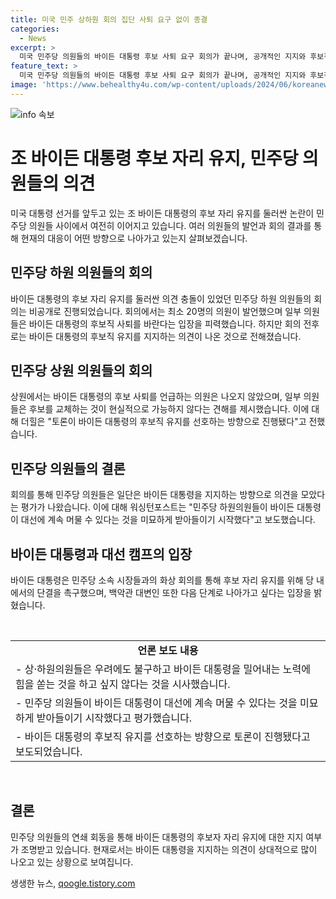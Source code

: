 ```yaml
---
title: 미국 민주 상하원 회의 집단 사퇴 요구 없이 종결
categories:
  - News
excerpt: >
  미국 민주당 의원들의 바이든 대통령 후보 사퇴 요구 회의가 끝나며, 공개적인 지지와 후보직 유지에 대한 토론이 진행됐습니다. 일부 의원은 바이든 대통령의 후보직 사퇴를 요구했지만, 회의에서는 바이든 대통령을 밀어내는 노력을 원하지 않는 분위기가 솟구쳤습니다. 바이든 대통령은 내부 설득전을 이어가며 단결을 촉구하고 있습니다. (150자)
feature_text: >
  미국 민주당 의원들의 바이든 대통령 후보 사퇴 요구 회의가 끝나며, 공개적인 지지와 후보직 유지에 대한 토론이 진행됐습니다. 일부 의원은 바이든 대통령의 후보직 사퇴를 요구했지만, 회의에서는 바이든 대통령을 밀어내는 노력을 원하지 않는 분위기가 솟구쳤습니다. 바이든 대통령은 내부 설득전을 이어가며 단결을 촉구하고 있습니다. (150자)
image: 'https://www.behealthy4u.com/wp-content/uploads/2024/06/koreanews.jpg'
---
```


<p><img src="https://www.behealthy4u.com/wp-content/uploads/2024/06/koreanews.jpg" alt="info 속보" /></p>

<h1 data-ke-size="size26">조 바이든 대통령 후보 자리 유지, 민주당 의원들의 의견</h1>

<p data-ke-size="size16">미국 대통령 선거를 앞두고 있는 조 바이든 대통령의 후보 자리 유지를 둘러싼 논란이 민주당 의원들 사이에서 여전히 이어지고 있습니다. 여러 의원들의 발언과 회의 결과를 통해 현재의 대응이 어떤 방향으로 나아가고 있는지 살펴보겠습니다.</p>

<h2 data-ke-size="size24">민주당 하원 의원들의 회의</h2>

<p data-ke-size="size16">바이든 대통령의 후보 자리 유지를 둘러싼 의견 충돌이 있었던 민주당 하원 의원들의 회의는 비공개로 진행되었습니다. 회의에서는 최소 20명의 의원이 발언했으며 일부 의원들은 바이든 대통령의 후보직 사퇴를 바란다는 입장을 피력했습니다. 하지만 회의 전후로는 바이든 대통령의 후보직 유지를 지지하는 의견이 나온 것으로 전해졌습니다.</p>

<h2 data-ke-size="size24">민주당 상원 의원들의 회의</h2>

<p data-ke-size="size16">상원에서는 바이든 대통령의 후보 사퇴를 언급하는 의원은 나오지 않았으며, 일부 의원들은 후보를 교체하는 것이 현실적으로 가능하지 않다는 견해를 제시했습니다. 이에 대해 더힐은 "토론이 바이든 대통령의 후보직 유지를 선호하는 방향으로 진행됐다"고 전했습니다.</p>

<h2 data-ke-size="size24">민주당 의원들의 결론</h2>

<p data-ke-size="size16">회의를 통해 민주당 의원들은 일단은 바이든 대통령을 지지하는 방향으로 의견을 모았다는 평가가 나왔습니다. 이에 대해 워싱턴포스트는 "민주당 하원의원들이 바이든 대통령이 대선에 계속 머물 수 있다는 것을 미묘하게 받아들이기 시작했다"고 보도했습니다.</p>

<h2 data-ke-size="size24">바이든 대통령과 대선 캠프의 입장</h2>

<p data-ke-size="size16">바이든 대통령은 민주당 소속 시장들과의 화상 회의를 통해 후보 자리 유지를 위해 당 내에서의 단결을 촉구했으며, 백악관 대변인 또한 다음 단계로 나아가고 싶다는 입장을 밝혔습니다.</p>

<p data-ke-size="size16">&nbsp;</p>

<table>
<tbody>
<tr>
<td style="text-align: center; height: 17px;"><b>언론 보도 내용</b></td>
</tr>
<tr>
<td style="text-align: left; height: 17px;">- 상·하원의원들은 우려에도 불구하고 바이든 대통령을 밀어내는 노력에 힘을 쏟는 것을 하고 싶지 않다는 것을 시사했습니다.</td>
</tr>
<tr>
<td style="text-align: left; height: 17px;">- 민주당 의원들이 바이든 대통령이 대선에 계속 머물 수 있다는 것을 미묘하게 받아들이기 시작했다고 평가했습니다.</td>
</tr>
<tr>
<td style="text-align: left; height: 17px;">- 바이든 대통령의 후보직 유지를 선호하는 방향으로 토론이 진행됐다고 보도되었습니다.</td>
</tr>
</tbody>
</table>

<p data-ke-size="size16">&nbsp;</p>

<h2 data-ke-size="size24">결론</h2>

<p data-ke-size="size16">민주당 의원들의 연쇄 회동을 통해 바이든 대통령의 후보자 자리 유지에 대한 지지 여부가 조명받고 있습니다. 현재로서는 바이든 대통령을 지지하는 의견이 상대적으로 많이 나오고 있는 상황으로 보여집니다.</p>
생생한 뉴스, <a href="https://qoogle.tistory.com" rel="dofollow">qoogle.tistory.com</a>


